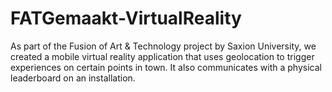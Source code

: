 # FATGemaakt-VirtualReality
As part of the Fusion of Art &amp; Technology project by Saxion University, we created a mobile virtual reality application that uses geolocation to trigger experiences on certain points in town. It also communicates with a physical leaderboard on an installation.

